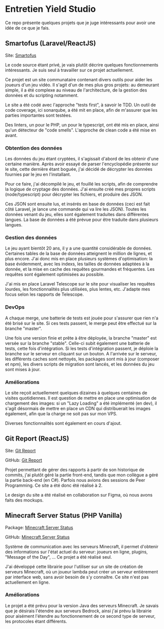 # Entretien Yield Studio
Ce repo présente quelques projets que je juge intéressants pour avoir une idée de ce que je fais.

## Smartofus (Laravel/ReactJS)
Site: [Smartofus](https://www.smartofus.net/)

Le code source étant privé, je vais plutôt décrire quelques fonctionnements intéressants. Je suis seul à travailler sur ce projet actuellement.

Ce projet est un site communataire contenant divers outils pour aider les joueurs d'un jeu vidéo. Il s'agit d'un de mes plus gros projets: au demeurant simple, il a été complexe au niveau de l'architecture, de la gestion des données et du scripting notamment.

Le site a été codé avec l'approche "tests first", à savoir le TDD. Un outil de code coverage, ici sonarqube, a été mit en place, afin de m'assurer que les parties importantes sont testées.

Des linters, un pour le PHP, un pour le typescript, ont été mis en place, ainsi qu'un détecteur de "code smells". L'approche de clean code a été mise en avant.

### Obtention des données

Les données du jeu étant cryptées, il s'agissait d'abord de les obtenir d'une certaine manière. Après avoir essayé de parser l'encyclopédie présente sur le site, cette dernière étant boguée, j'ai décidé de décrypter les données fournies par le jeu en l'installant.

Pour ce faire, j'ai décompilé le jeu, et fouillé les scripts, afin de comprendre la logique de cryptage des données. J'ai ensuite créé mes propres scripts (node/typescript) pour décrypter les fichiers, et produire des JSON.

Ces JSON sont ensuite lus, et insérés en base de données (ceci est fait côté Laravel, je lance une commande qui va lire les JSON). Toutes les données venant du jeu, elles sont également traduites dans différentes langues. La base de données a été prévue pour être traduite dans plusieurs langues.

### Gestion des données
Le jeu ayant bientôt 20 ans, il y a une quantité considérable de données. Certaines tables de la base de données atteignent le million de lignes, et plus encore. J'ai donc mis en place plusieurs systèmes d'optimisation: la base évidemment, avec les indexs, les tailles de données adaptées à la donnée, et la mise en cache des requêtes gourmandes et fréquentes. Les requêtes sont également optimisées au possible.

J'ai mis en place Laravel Telescope sur le site pour visualiser les requêtes lourdes, les fonctionnalités plus utilisées, plus lentes, etc. J'adapte mes focus selon les rapports de Telescope.

### DevOps
A chaque merge, une batterie de tests est jouée pour s'assurer que rien n'a été brisé sur le site. Si ces tests passent, le merge peut être effectué sur la branche "master".

Une fois une version finie et prête à être déployée, la branche "master" est versée sur la branche "stable". Celle-ci subit également une batterie de tests, cette fois d'intégration. Si les tests d'intégration passent, je déploie la branche sur le serveur en cliquant sur un bouton. A l'arrivée sur le serveur, les différents caches sont nettoyés, les packages sont mis à jour (composer et npm), les divers scripts de migration sont lancés, et les données du jeu sont mises à jour.

### Améliorations
Le site reçoit actuellement quelques dizaines à quelques centaines de visites quotidiennes. Il est question de mettre en place une optimisation de chargement des images: si un "Lazy Loading" a été implémenté (en dev), il s'agit désormais de mettre en place un CDN qui distribuerait les images également, afin que la charge ne soit pas sur mon VPS.

Diverses fonctionnalités sont également en cours d'ajout.

## Git Report (ReactJS)
Site: [Git Report](https://git-report.com/)

GitHub: [Git Report](https://github.com/adrien-nf/git-report-web)

Projet permettant de gérer des rapports à partir de son historique de commits, j'ai plutôt géré la partie front-end, tandis que mon collègue a géré la partie back-end (en C#). Parfois nous avions des sessions de Peer Programming. Ce site a été donc été réalisé à 2.

Le design du site a été réalisé en collaboration sur Figma, où nous avons faits des mockups.

## Minecraft Server Status (PHP Vanilla)
Package: [Minecraft Server Status](https://packagist.org/packages/adrien-nf/minecraft-server-status)

GitHub: [Minecraft Server Status](https://github.com/adrien-nf/minecraft-server-status)

Système de communication avec les serveurs Minecraft, il permet d'obtenir des informations sur l'état actuel du serveur: joueurs en ligne, plugins, "Message of the Day", ... Ce projet a été réalisé seul.

J'ai développé cette librairie pour l'utiliser sur un site de création de serveurs Minecraft, où un joueur lambda peut créer un serveur entièrement par interface web, sans avoir besoin de s'y connaître. Ce site n'est pas actuellement en ligne.

### Améliorations
Le projet a été prévu pour la version Java des serveurs Minecraft. Je savais que je désirais l'étendre aux serveurs Bedrock, ainsi j'ai prévu la librairie pour aisément l'étendre au fonctionnement de ce second type de serveur, les protocoles étant différents.
